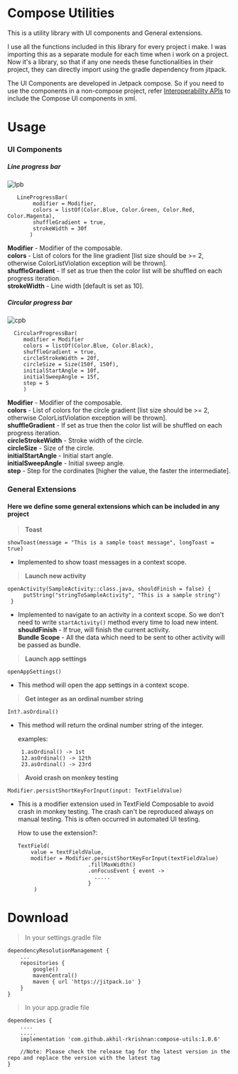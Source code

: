# Compose Utilities

This is a utility library with UI components and General extensions.

I use all the functions included in this library for every project i make. I was importing this as a separate module for each time when i work on a project. Now it's a library, so that if any one needs these functionalities in their project, they can directly import using the gradle dependency from jitpack.

The UI Components are developed in Jetpack compose. So if you need to use the components in a non-compose project, refer [Interoperability APIs](https://developer.android.com/jetpack/compose/interop/interop-apis) to include the Compose UI components in xml.

# Usage
### UI Components
##### Line progress bar
![lpb](https://user-images.githubusercontent.com/30260853/205038531-180d45cb-1f8c-4573-aa7b-8ef495bb2488.gif)

       LineProgressBar(
            modifier = Modifier,
            colors = listOf(Color.Blue, Color.Green, Color.Red, Color.Magenta),
            shuffleGradient = true,
            strokeWidth = 30f
           )

**Modifier** - Modifier of the composable.\
**colors** - List of colors for the line gradient [list size should be >= 2, otherwise ColorListViolation exception will be thrown].\
**shuffleGradient** - If set as true then the color list will be shuffled on each progress iteration.\
**strokeWidth** - Line width [default is set as 10].

##### Circular progress bar
![cpb](https://user-images.githubusercontent.com/30260853/205042595-a048ce40-1b91-4a27-ba11-05814a081ba3.gif)

      CircularProgressBar(
         modifier = Modifier
         colors = listOf(Color.Blue, Color.Black),
         shuffleGradient = true,
         circleStrokeWidth = 20f,
         circleSize = Size(150f, 150f),
         initialStartAngle = 10f,
         initialSweepAngle = 15f,
         step = 5
         )

**Modifier** - Modifier of the composable.\
**colors** - List of colors for the circle gradient [list size should be >= 2, otherwise ColorListViolation exception will be thrown].\
**shuffleGradient** - If set as true then the color list will be shuffled on each progress iteration.\
**circleStrokeWidth** - Stroke width of the circle.\
**circleSize** - Size of the circle.\
**initialStartAngle** - Initial start angle. \
**initialSweepAngle** - Initial sweep angle. \
**step** - Step for the cordinates [higher the value, the faster the intermediate].


### General Extensions
#### Here we define some general extensions which can be included in any project
> **Toast**
  ```
  showToast(message = "This is a sample toast message", longToast = true)
  ``` 
- Implemented to show toast messages in a context scope.

> **Launch new activity**
 ```
 openActivity(SampleActivity::class.java, shouldFinish = false) { 
      putString("stringToSampleActivity", "This is a sample string")
  }
  ```

- Implemented to navigate to an activity in a context scope. So we don't need to write `startActivity()` method every time to load new intent.\
  **shouldFinish** - If true, will finish the current activity. \
  **Bundle Scope** - All the data which need to be sent to other activity will be passed as bundle.

> **Launch app settings**
 ```
 openAppSettings()
  ```
- This method will open the app settings in a context scope.

> **Get integer as an ordinal number string**
 ```
 Int?.asOrdinal()
  ``` 
- This method will return the ordinal number string of the integer.

  examples:

       1.asOrdinal() -> 1st 
       12.asOrdinal() -> 12th 
       23.asOrdinal() -> 23rd

> **Avoid crash on monkey testing**
 ```
 Modifier.persistShortKeyForInput(input: TextFieldValue)
  ``` 
- This is a modifier extension used in TextField Composable to avoid crash in monkey testing. The crash can't be reproduced always on manual testing.
  This is often occurred in automated UI testing.

  How to use the extension?:
     ```
    TextField(
         value = textFieldValue,
         modifier = Modifier.persistShortKeyForInput(textFieldValue)
                           .fillMaxWidth()
                           .onFocusEvent { event ->
                             .....
                           } 
          )
    ```


# Download
> In your settings.gradle file
```
dependencyResolutionManagement {
    ...
    repositories {
        google()
        mavenCentral()
        maven { url 'https://jitpack.io' }    
    }
}
```

> In your app.gradle file
```
dependencies {
    ....
    .....  
    implementation 'com.github.akhil-rkrishnan:compose-utils:1.0.6'
    
    //Note: Please check the release tag for the latest version in the repo and replace the version with the latest tag
}
```

  
